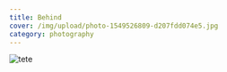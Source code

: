 ```yaml
---
title: Behind
cover: /img/upload/photo-1549526809-d207fdd074e5.jpg
category: photography
---
```


![tete](/img/upload/profile.jpg 'sdfsdf')
